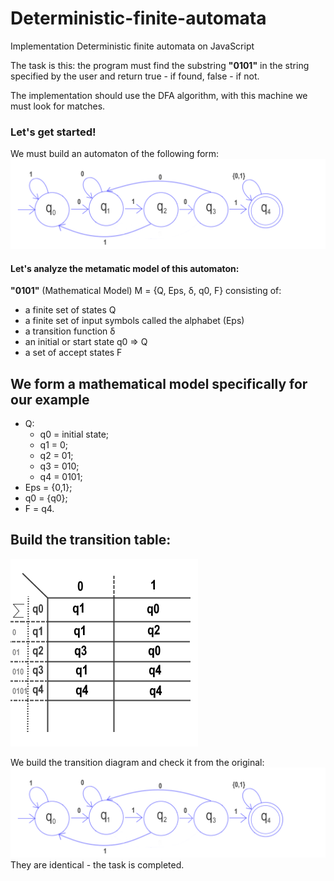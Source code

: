 # Deterministic-finite-automata
Implementation Deterministic finite automata on JavaScript

The task is this: the program must find the substring **"0101"** in the string specified by the user and return true - if found, false - if not.

The implementation should use the DFA algorithm, with this machine we must look for matches.
### Let's get started!
We must build an automaton of the following form:
![Иллюстрация к проекту](https://github.com/AntonBurchak/Deterministic-finite-automata/blob/master/dist/images/automat.png)

#### Let's analyze the metamatic model of this automaton:
**"0101"**
(Mathematical Model) M = {Q, Eps, δ, q0, F} consisting of:
* a finite set of states Q
* a finite set of input symbols called the alphabet (Eps)
* a transition function δ
* an initial or start state q0 => Q
* a set of accept states F

We form a mathematical model specifically for our example
----------------------------
* Q: 
  * q0 = initial state;
  * q1 = 0;
  * q2 = 01;
  * q3 = 010;
  * q4 = 0101;
* Eps = {0,1};
* q0 = {q0};
* F = q4.

Build the transition table:
-----------
![Иллюстрация к проекту](https://github.com/AntonBurchak/Deterministic-finite-automata/blob/master/dist/images/transition-table.jpg)

We build the transition diagram and check it from the original:
![Иллюстрация к проекту](https://github.com/AntonBurchak/Deterministic-finite-automata/blob/master/dist/images/automat.png)
They are identical - the task is completed.
